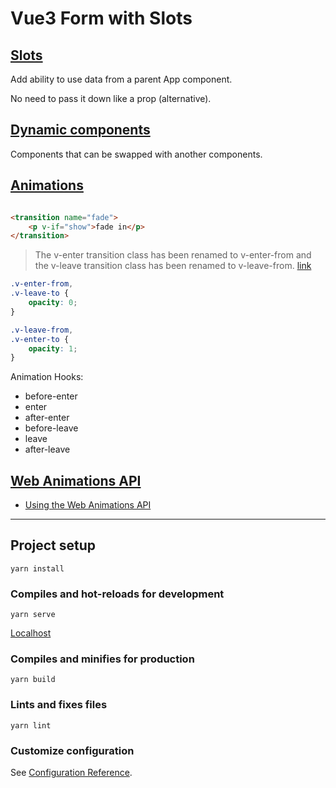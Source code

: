 # Vue3 Form with Slots

## [Slots](https://v3.ru.vuejs.org/ru/guide/component-slots.html)

Add ability to use data from a parent App component.

No need to pass it down like a prop (alternative).

## [Dynamic components](https://v3.ru.vuejs.org/ru/guide/component-dynamic-async.html)

Components that can be swapped with another components.

## [Animations](https://v3.ru.vuejs.org/ru/guide/transitions-enterleave.html)

```html

<transition name="fade">
    <p v-if="show">fade in</p>
</transition>
```

> The v-enter transition class has been renamed to v-enter-from and the v-leave transition class has been renamed to v-leave-from. [link](https://v3.vuejs.org/guide/migration/transition.html#overview)

```css
.v-enter-from,
.v-leave-to {
    opacity: 0;
}

.v-leave-from,
.v-enter-to {
    opacity: 1;
}
```

Animation Hooks:

* before-enter
* enter
* after-enter
* before-leave
* leave
* after-leave

## [Web Animations API](https://developer.mozilla.org/ru/docs/Web/API/Web_Animations_API)

* [Using the Web Animations API](https://developer.mozilla.org/en-US/docs/Web/API/Web_Animations_API/Using_the_Web_Animations_API)

----- 

## Project setup

```
yarn install
```

### Compiles and hot-reloads for development

```
yarn serve
```

[Localhost](http://localhost:8080)

### Compiles and minifies for production

```
yarn build
```

### Lints and fixes files

```
yarn lint
```

### Customize configuration

See [Configuration Reference](https://cli.vuejs.org/config/).
